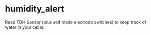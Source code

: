 # humidity_alert
Read TDH Sensor (plus self made electrode switches) to keep track of water in your cellar.
